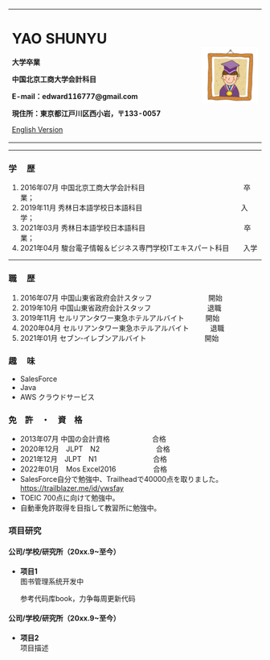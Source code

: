 <div>
<table border="0">
  <tr>
    <td width="75%">
      <h1>YAO SHUNYU</h1>
      <p><b>大学卒業</b></p>
      <p><b>中国北京工商大学会計科目</b></p>
      <p><b>E-mail：edward116777@gmail.com</b></p>
      <p><b>現住所：東京都江戸川区西小岩，〒133-0057</b></p>
      <p><a href="/index-en.html">English Version</a></p>
    </td>
    <td width="25%">
      <img src="/xiaoboshi.jpg" width="100%">
    </td>
  </tr>
</table>
</div>

---

### 学    　歴
1. 2016年07月 中国北京工商大学会計科目　　　　　　　　　　　　　　卒業；
2. 2019年11月 秀林日本語学校日本語科目　　　　　　　　　　　　　　入学；
3. 2021年03月 秀林日本語学校日本語科目　　　　　　　　　　　　　　卒業；
4. 2021年04月 駿台電子情報＆ビジネス専門学校ITエキスパート科目　　入学


---

### 職     　歴
1. 2016年07月	中国山東省政府会計スタッフ　　　　　　　　開始
2. 2019年10月	中国山東省政府会計スタッフ　　　　　　　　退職
3. 2019年11月	セルリアンタワー東急ホテルアルバイト　　　開始
4. 2020年04月	セルリアンタワー東急ホテルアルバイト　　　退職
5. 2021年01月	セブン‐イレブンアルバイト　　　　　　　　  開始


### 趣     　味
- SalesForce
- Java
- AWS クラウドサービス

### 免　許　・　資　格
- 2013年07月	中国の会計資格　　　　　　合格
- 2020年12月　JLPT　N2　　　　　　　　合格
- 2021年12月　JLPT　N1　　　　　　　　合格
- 2022年01月　Mos Excel2016　　　　　 合格
- SalesForce自分で勉強中、Trailheadで40000点を取りました。https://trailblazer.me/id/ywsfay
- TOEIC 700点に向けて勉強中。
- 自動車免許取得を目指して教習所に勉強中。


### 项目研究
#### 公司/学校/研究所（20xx.9~至今）
- **项目1**  
图书管理系统开发中

    参考代码库book，力争每周更新代码


#### 公司/学校/研究所（20xx.9~至今）
- **项目2**  
项目描述
